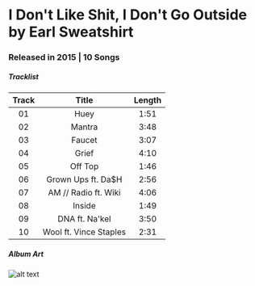 # I Don't Like Shit, I Don't Go Outside by Earl Sweatshirt

### Released in 2015 | 10 Songs

##### Tracklist

| Track   | Title                | Length   |
|:-------:|:--------------------:|:--------:|
01 | Huey | 1:51 |
02 |  Mantra | 3:48 |
03 | Faucet | 3:07 |
04 | Grief | 4:10 |
05 | Off Top |1:46| 
06 | Grown Ups ft. Da$H |2:56 | 
07 | AM // Radio ft. Wiki |4:06 |
08 | Inside |1:49 |
09 | DNA ft. Na'kel |3:50 |
10 | Wool ft. Vince Staples |2:31 |

##### Album Art

![alt text](https://dcvslab.github.io/music/mp3/09/album.jpg "I Don't Like Shit, I Don't Go Outside: An Album by Earl Sweatshirt")


